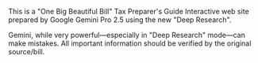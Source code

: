 This is a "One Big Beautiful Bill" Tax Preparer's Guide Interactive web site prepared by Google Gemini Pro 2.5 using the new "Deep Research".

Gemini, while very powerful—especially in "Deep Research" mode—can make mistakes. All important information should be verified by the original source/bill.
